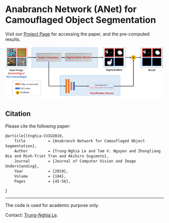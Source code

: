 Anabranch Network (ANet) for Camouflaged Object Segmentation
=====================================================================================

Visit our [Project Page](https://sites.google.com/view/ltnghia/research/camo) for accessing the paper, and the pre-computed results.

![](ANet.jpg)

Citation
--------------

Please cite the following paper: 

    @article{ltnghia-CVIU2019,
        Title          = {Anabranch Network for Camouflaged Object Segmentation},
        Author         = {Trung-Nghia Le and Tam V. Nguyen and Zhongliang Nie and Minh-Triet Tran and Akihiro Sugimoto},
        Journal        = {Journal of Computer Vision and Image Understanding},
        Year           = {2019},
        Volume         = {184}, 
        Pages          = {45-56}, 
}

------------------
The code is used for academic purpose only.

Contact: [Trung-Nghia Le](https://sites.google.com/view/ltnghia).

